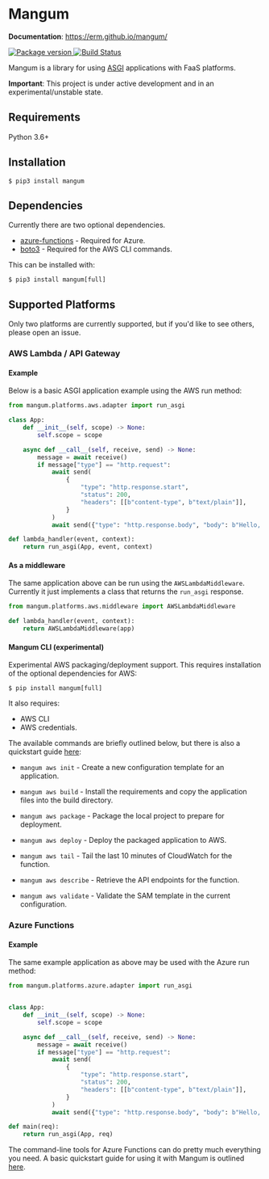 # Mangum

**Documentation**: https://erm.github.io/mangum/

<a href="https://pypi.org/project/mangum/">
    <img src="https://badge.fury.io/py/mangum.svg" alt="Package version">
</a>
<a href="https://travis-ci.org/erm/mangum">
    <img src="https://travis-ci.org/erm/mangum.svg?branch=master" alt="Build Status">
</a>

Mangum is a library for using [ASGI](https://asgi.readthedocs.io/en/latest/) applications with FaaS platforms.

**Important**: This project is under active development and in an experimental/unstable state.

## Requirements

Python 3.6+

## Installation

```shell
$ pip3 install mangum
```

## Dependencies

Currently there are two optional dependencies.

- [azure-functions](https://github.com/Azure/azure-functions-python-library) - Required for Azure.
- [boto3](https://github.com/boto/boto3) - Required for the AWS CLI commands.

This can be installed with:

```shell
$ pip3 install mangum[full]
```

## Supported Platforms

Only two platforms are currently supported, but if you'd like to see others, please open an issue.

### AWS Lambda / API Gateway

#### Example

Below is a basic ASGI application example using the AWS run method:

```python
from mangum.platforms.aws.adapter import run_asgi

class App:
    def __init__(self, scope) -> None:
        self.scope = scope

    async def __call__(self, receive, send) -> None:
        message = await receive()
        if message["type"] == "http.request":
            await send(
                {
                    "type": "http.response.start",
                    "status": 200,
                    "headers": [[b"content-type", b"text/plain"]],
                }
            )
            await send({"type": "http.response.body", "body": b"Hello, world!"})

def lambda_handler(event, context):
    return run_asgi(App, event, context)
```

#### As a middleware

The same application above can be run using the `AWSLambdaMiddleware`. Currently it just implements a class that returns the `run_asgi` response.

```python
from mangum.platforms.aws.middleware import AWSLambdaMiddleware

def lambda_handler(event, context):
    return AWSLambdaMiddleware(app)
```

#### Mangum CLI (experimental)

Experimental AWS packaging/deployment support. This requires installation of the optional dependencies for AWS:

```shell
$ pip install mangum[full]
```

It also requires:

- AWS CLI
- AWS credentials.

The available commands are briefly outlined below, but there is also a quickstart guide [here](https://erm.github.io/mangum/aws-how-to/):

* `mangum aws init` - Create a new configuration template for an application.

* `mangum aws build` - Install the requirements and copy the application files into the build directory.

* `mangum aws package` - Package the local project to prepare for deployment.

* `mangum aws deploy` - Deploy the packaged application to AWS.

* `mangum aws tail` - Tail the last 10 minutes of CloudWatch for the function.

* `mangum aws describe` - Retrieve the API endpoints for the function.

* `mangum aws validate` - Validate the SAM template in the current configuration.

### Azure Functions

#### Example

The same example application as above may be used with the Azure run method:

```python
from mangum.platforms.azure.adapter import run_asgi


class App:
    def __init__(self, scope) -> None:
        self.scope = scope

    async def __call__(self, receive, send) -> None:
        message = await receive()
        if message["type"] == "http.request":
            await send(
                {
                    "type": "http.response.start",
                    "status": 200,
                    "headers": [[b"content-type", b"text/plain"]],
                }
            )
            await send({"type": "http.response.body", "body": b"Hello, world!"})

def main(req):
    return run_asgi(App, req)
```

The command-line tools for Azure Functions can do pretty much everything you need. A basic quickstart guide for using it with Mangum is outlined [here](https://erm.github.io/mangum/azure-how-to/).
